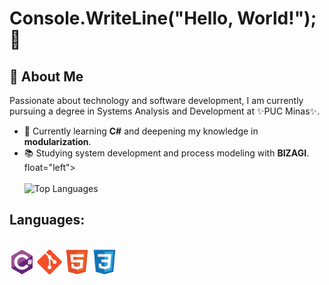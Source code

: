 # Console.WriteLine("Hello, World!"); 👋

## 🚀 About Me 
Passionate about technology and software development, I am currently pursuing a degree in Systems Analysis and Development at ✨PUC Minas✨.
- 🔧 Currently learning **C#** and deepening my knowledge in **modularization**.
- 📚 Studying system development and process modeling with **BIZAGI**.
 float="left">
         <br>
        <br>
        <img src="https://github-readme-stats.vercel.app/api/top-langs/?username=mairamendes&layout=compact&theme=dracula" alt="Top Languages">
        <br>
    


  

## **Languages:** 
<div style="display: inline_block"><br>
  <img align="center" alt="Csharp" height="40" width="40" src="https://raw.githubusercontent.com/devicons/devicon/master/icons/csharp/csharp-original.svg">
  <img align="center" alt="Git" height="40" width="40" src="https://raw.githubusercontent.com/devicons/devicon/master/icons/git/git-original.svg">
  <img align="center" alt="HTML" height="40" width="40" src="https://raw.githubusercontent.com/devicons/devicon/master/icons/html5/html5-original.svg">
  <img align="center" alt="CSS" height="40" width="40" src="https://raw.githubusercontent.com/devicons/devicon/master/icons/css3/css3-original.svg">
</div>  




